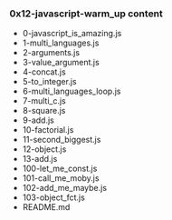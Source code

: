 ### 0x12-javascript-warm_up content

* 0-javascript_is_amazing.js
* 1-multi_languages.js
* 2-arguments.js
* 3-value_argument.js
* 4-concat.js
* 5-to_integer.js
* 6-multi_languages_loop.js
* 7-multi_c.js
* 8-square.js
* 9-add.js
* 10-factorial.js
* 11-second_biggest.js
* 12-object.js
* 13-add.js
* 100-let_me_const.js
* 101-call_me_moby.js
* 102-add_me_maybe.js
* 103-object_fct.js
* README.md
